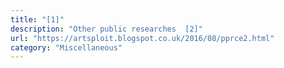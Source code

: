 ```yaml
---
title: "[1]"
description: "Other public researches  [2]"
url: "https://artsploit.blogspot.co.uk/2016/08/pprce2.html"
category: "Miscellaneous"
---
```

